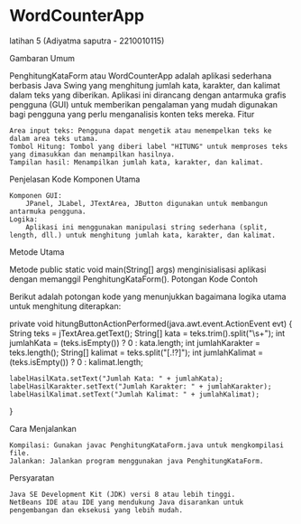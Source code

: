 # WordCounterApp
 latihan 5 (Adiyatma saputra - 2210010115)

Gambaran Umum

PenghitungKataForm atau WordCounterApp adalah aplikasi sederhana berbasis Java Swing yang menghitung jumlah kata, karakter, dan kalimat dalam teks yang diberikan. Aplikasi ini dirancang dengan antarmuka grafis pengguna (GUI) untuk memberikan pengalaman yang mudah digunakan bagi pengguna yang perlu menganalisis konten teks mereka.
Fitur

    Area input teks: Pengguna dapat mengetik atau menempelkan teks ke dalam area teks utama.
    Tombol Hitung: Tombol yang diberi label "HITUNG" untuk memproses teks yang dimasukkan dan menampilkan hasilnya.
    Tampilan hasil: Menampilkan jumlah kata, karakter, dan kalimat.

Penjelasan Kode
Komponen Utama

    Komponen GUI:
        JPanel, JLabel, JTextArea, JButton digunakan untuk membangun antarmuka pengguna.
    Logika:
        Aplikasi ini menggunakan manipulasi string sederhana (split, length, dll.) untuk menghitung jumlah kata, karakter, dan kalimat.

Metode Utama

Metode public static void main(String[] args) menginisialisasi aplikasi dengan memanggil PenghitungKataForm().
Potongan Kode Contoh

Berikut adalah potongan kode yang menunjukkan bagaimana logika utama untuk menghitung diterapkan:

private void hitungButtonActionPerformed(java.awt.event.ActionEvent evt) {
    String teks = jTextArea.getText();
    String[] kata = teks.trim().split("\\s+");
    int jumlahKata = (teks.isEmpty()) ? 0 : kata.length;
    int jumlahKarakter = teks.length();
    String[] kalimat = teks.split("[.!?]");
    int jumlahKalimat = (teks.isEmpty()) ? 0 : kalimat.length;

    labelHasilKata.setText("Jumlah Kata: " + jumlahKata);
    labelHasilKarakter.setText("Jumlah Karakter: " + jumlahKarakter);
    labelHasilKalimat.setText("Jumlah Kalimat: " + jumlahKalimat);
}

Cara Menjalankan

    Kompilasi: Gunakan javac PenghitungKataForm.java untuk mengkompilasi file.
    Jalankan: Jalankan program menggunakan java PenghitungKataForm.

Persyaratan

    Java SE Development Kit (JDK) versi 8 atau lebih tinggi.
    NetBeans IDE atau IDE yang mendukung Java disarankan untuk pengembangan dan eksekusi yang lebih mudah.
